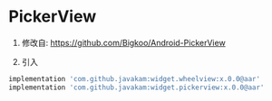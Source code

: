# PickerView

1. 修改自: <https://github.com/Bigkoo/Android-PickerView>

2. 引入

```groovy
implementation 'com.github.javakam:widget.wheelview:x.0.0@aar'
implementation 'com.github.javakam:widget.pickerview:x.0.0@aar'
```